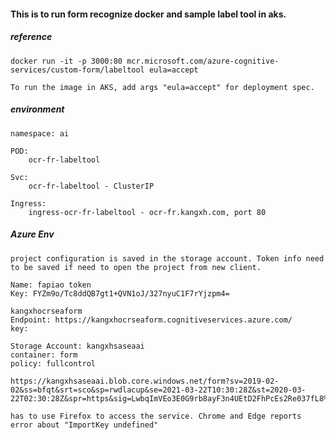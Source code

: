 #### This is to run form recognize docker and sample label tool in aks.

##### reference

    docker run -it -p 3000:80 mcr.microsoft.com/azure-cognitive-services/custom-form/labeltool eula=accept

    To run the image in AKS, add args "eula=accept" for deployment spec. 

##### environment

    namespace: ai

    POD: 
        ocr-fr-labeltool

    Svc: 
        ocr-fr-labeltool - ClusterIP

    Ingress:
        ingress-ocr-fr-labeltool - ocr-fr.kangxh.com, port 80

##### Azure Env

    project configuration is saved in the storage account. Token info need to be saved if need to open the project from new client.

    Name: fapiao token
    Key: FYZm9o/Tc8ddQB7gt1+QVN1oJ/327nyuC1F7rYjzpm4=

    kangxhocrseaform
    Endpoint: https://kangxhocrseaform.cognitiveservices.azure.com/
    key:             

    Storage Account: kangxhsaseaai
    container: form
    policy: fullcontrol

    https://kangxhsaseaai.blob.core.windows.net/form?sv=2019-02-02&ss=bfqt&srt=sco&sp=rwdlacup&se=2021-03-22T10:30:28Z&st=2020-03-22T02:30:28Z&spr=https&sig=LwbqImVEo3E0G9rb8ayF3n4UEtD2FhPcEs2Re037fL8%3D

    has to use Firefox to access the service. Chrome and Edge reports error about "ImportKey undefined"




